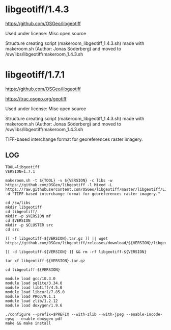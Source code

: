 libgeotiff/1.4.3
========================

<https://github.com/OSGeo/libgeotiff>

Used under license:
Misc open source

Structure creating script (makeroom_libgeotiff_1.4.3.sh) made with makeroom.sh (Author: Jonas Söderberg) and moved to /sw/libs/libgeotiff/makeroom_1.4.3.sh

libgeotiff/1.7.1
================

<https://github.com/OSGeo/libgeotiff>

<https://trac.osgeo.org/geotiff>

Used under license:
Misc open source

Structure creating script (makeroom_libgeotiff_1.4.3.sh) made with makeroom.sh (Author: Jonas Söderberg) and moved to /sw/libs/libgeotiff/makeroom_1.4.3.sh

TIFF-based interchange format for georeferences raster imagery.

LOG
---

    TOOL=libgeotiff
    VERSION=1.7.1

    makeroom.sh -t ${TOOL} -v ${VERSION} -c libs -w https://github.com/OSGeo/libgeotiff -l Mixed -L https://raw.githubusercontent.com/OSGeo/libgeotiff/master/libgeotiff/LICENSE -d "TIFF-based interchange format for georeferences raster imagery."

    cd /sw/libs
    mkdir libgeotiff
    cd libgeotiff/
    mkdir -p $VERSION mf
    cd $VERSION
    mkdir -p $CLUSTER src
    cd src

    [[ -f libgeotiff-${VERSION}.tar.gz ]] || wget https://github.com/OSGeo/libgeotiff/releases/download/${VERSION}/libgeotiff-${VERSION}.tar.gz

    [[ -d libgeotiff-${VERSION} ]] && rm -rf libgeotiff-${VERSION}

    tar xf libgeotiff-${VERSION}.tar.gz 

    cd libgeotiff-${VERSION}

    module load gcc/10.3.0
    module load sqlite/3.34.0
    module load libtiff/4.5.0
    module load libcurl/7.85.0
    module load PROJ/9.1.1
    module load zlib/1.2.12
    module load doxygen/1.9.6

    ./configure --prefix=$PREFIX --with-zlib --with-jpeg --enable-incode-epsg --enable-doxygen-pdf
    make && make install

